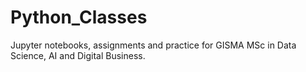 # Python_Classes
Jupyter notebooks, assignments and practice for GISMA MSc in Data Science, AI and Digital Business.
